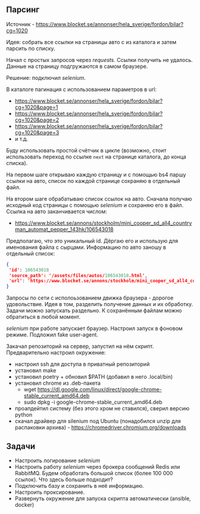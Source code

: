 ## Парсинг

Источник - https://www.blocket.se/annonser/hela_sverige/fordon/bilar?cg=1020

Идея: собрать все ссылки на страницы авто с из каталога и затем парсить по списку.

Начал с простых запросов через _requests_. Ссылки получить не удалось. Данные на страницу подгружаются в самом браузере.

Решение: подключил _selenium_.

В каталоге пагинация с использованием параметров в url:

- https://www.blocket.se/annonser/hela_sverige/fordon/bilar?cg=1020&page=1
- https://www.blocket.se/annonser/hela_sverige/fordon/bilar?cg=1020&page=2
- https://www.blocket.se/annonser/hela_sverige/fordon/bilar?cg=1020&page=3
- и т.д.

Буду использовать простой счётчик в цикле (возможно, стоит использовать переход по ссылке `next` на странице каталога, до конца списка).

На первом шаге открываю каждую страницу и с помощью bs4 паршу ссылки на авто, список по каждой странице сохраняю в отдельный файл.

На втором шаге обрабатываю список ссылок на авто. Сначала получаю исходный код страницы с помощью _selenium_ и сохраняю его в файл. Ссылка на авто заканчивается числом:

- https://www.blocket.se/annons/stockholm/mini_cooper_sd_all4_countryman_automat_pepper_143hk/106543018

Предполагаю, что это уникальный id. Дёргаю его и использую для именования файла с сырцами. Информацию по авто заношу в отдельный список:

```json
{
 'id': 106543018
 'source_path': '/assets/files/autos/106543018.html',
 'url': 'https://www.blocket.se/annons/stockholm/mini_cooper_sd_all4_countryman_automat_pepper_143hk/106543018'
}
```

Запросы по сети с исполоьзованием движка браузера - дорогое удовольствие. Идея в том, разделить получение данных и их обработку. Задачи можно запускать раздельно. К сохранённым файлам можно обратиться в любой момент.

_selenium_ при работе запускает браузер. Настроил запуск в фоновом режиме. Подложил fake user-agent.

Закачал репозиторий на сервер, запустил на нём скрипт. Предварительно настроил окружение:

- настроил ssh для доступа в приватный репозиторий
- установил make
- установил poetry + обновил $PATH (добавил в него .local/bin)
- установил chrome из .deb-пакета
    - wget https://dl.google.com/linux/direct/google-chrome-stable_current_amd64.deb
    - sudo dpkg -i google-chrome-stable_current_amd64.deb
- проапдейтил систему (без этого хром не ставился), сверил версию python
- скачал драйвер для silenium под Ubuntu (понадобился unzip для распаковки архива) - https://chromedriver.chromium.org/downloads


## Задачи

- Настроить логирование _selenium_
- Настроить работу _selenium_ через брокера сообщений Redis или RabbitMQ. Будем обработать большой список (более 100 000 ссылок). Что здесь больше подходит?
- Подключить базу и сохранить в неё информацию.
- Настроить проксирование.
- Развернуть окружение для запуска скрипта автоматически (ansible, docker)
